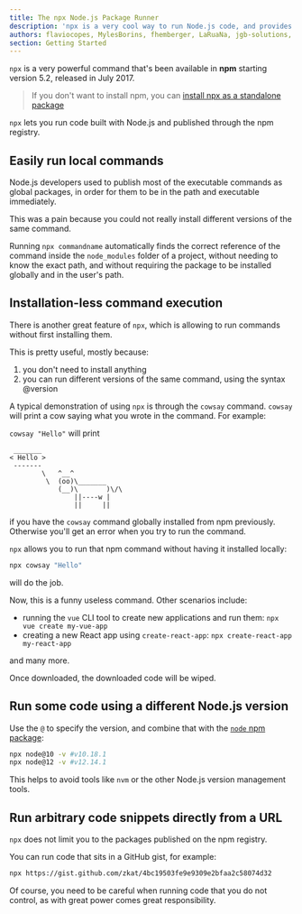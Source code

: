 ```yaml
---
title: The npx Node.js Package Runner
description: 'npx is a very cool way to run Node.js code, and provides many useful features'
authors: flaviocopes, MylesBorins, fhemberger, LaRuaNa, jgb-solutions, ahmadawais
section: Getting Started
---
```


`npx` is a very powerful command that's been available in **npm** starting version 5.2, released in July 2017.

> If you don't want to install npm, you can [install npx as a standalone package](https://www.npmjs.com/package/npx)

`npx` lets you run code built with Node.js and published through the npm registry.

## Easily run local commands

Node.js developers used to publish most of the executable commands as global packages, in order for them to be in the path and executable immediately.

This was a pain because you could not really install different versions of the same command.

Running `npx commandname` automatically finds the correct reference of the command inside the `node_modules` folder of a project, without needing to know the exact path, and without requiring the package to be installed globally and in the user's path.

## Installation-less command execution

There is another great feature of `npx`, which is allowing to run commands without first installing them.

This is pretty useful, mostly because:

1. you don't need to install anything
2. you can run different versions of the same command, using the syntax @version

A typical demonstration of using `npx` is through the `cowsay` command. `cowsay` will print a cow saying what you wrote in the command. For example:

`cowsay "Hello"` will print

```console
 _______
< Hello >
 -------
        \   ^__^
         \  (oo)\_______
            (__)\       )\/\
                ||----w |
                ||     ||
```

if you have the `cowsay` command globally installed from npm previously. Otherwise you'll get an error when you try to run the command.

`npx` allows you to run that npm command without having it installed locally:

```bash
npx cowsay "Hello"
```

will do the job.

Now, this is a funny useless command.
Other scenarios include:

* running the `vue` CLI tool to create new applications and run them: `npx vue create my-vue-app`
* creating a new React app using `create-react-app`: `npx create-react-app my-react-app`

and many more.

Once downloaded, the downloaded code will be wiped.

## Run some code using a different Node.js version

Use the `@` to specify the version, and combine that with the [`node` npm package](https://www.npmjs.com/package/node):

```bash
npx node@10 -v #v10.18.1
npx node@12 -v #v12.14.1
```

This helps to avoid tools like `nvm` or the other Node.js version management tools.

## Run arbitrary code snippets directly from a URL

`npx` does not limit you to the packages published on the npm registry.

You can run code that sits in a GitHub gist, for example:

```bash
npx https://gist.github.com/zkat/4bc19503fe9e9309e2bfaa2c58074d32
```

Of course, you need to be careful when running code that you do not control, as with great power comes great responsibility.
